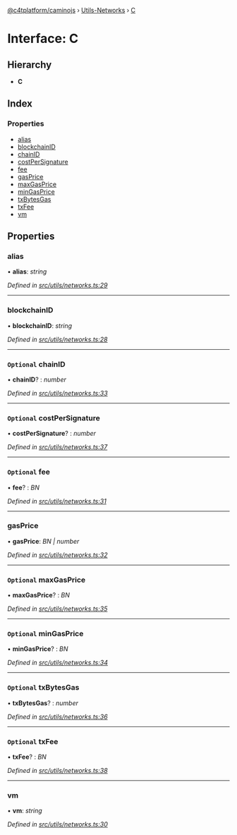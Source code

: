[@c4tplatform/caminojs](../api.md) › [Utils-Networks](../modules/utils_networks.md) › [C](utils_networks.c.md)

# Interface: C

## Hierarchy

* **C**

## Index

### Properties

* [alias](utils_networks.c.md#alias)
* [blockchainID](utils_networks.c.md#blockchainid)
* [chainID](utils_networks.c.md#optional-chainid)
* [costPerSignature](utils_networks.c.md#optional-costpersignature)
* [fee](utils_networks.c.md#optional-fee)
* [gasPrice](utils_networks.c.md#gasprice)
* [maxGasPrice](utils_networks.c.md#optional-maxgasprice)
* [minGasPrice](utils_networks.c.md#optional-mingasprice)
* [txBytesGas](utils_networks.c.md#optional-txbytesgas)
* [txFee](utils_networks.c.md#optional-txfee)
* [vm](utils_networks.c.md#vm)

## Properties

###  alias

• **alias**: *string*

*Defined in [src/utils/networks.ts:29](https://github.com/chain4travel/caminojs/blob/8077d740/src/utils/networks.ts#L29)*

___

###  blockchainID

• **blockchainID**: *string*

*Defined in [src/utils/networks.ts:28](https://github.com/chain4travel/caminojs/blob/8077d740/src/utils/networks.ts#L28)*

___

### `Optional` chainID

• **chainID**? : *number*

*Defined in [src/utils/networks.ts:33](https://github.com/chain4travel/caminojs/blob/8077d740/src/utils/networks.ts#L33)*

___

### `Optional` costPerSignature

• **costPerSignature**? : *number*

*Defined in [src/utils/networks.ts:37](https://github.com/chain4travel/caminojs/blob/8077d740/src/utils/networks.ts#L37)*

___

### `Optional` fee

• **fee**? : *BN*

*Defined in [src/utils/networks.ts:31](https://github.com/chain4travel/caminojs/blob/8077d740/src/utils/networks.ts#L31)*

___

###  gasPrice

• **gasPrice**: *BN | number*

*Defined in [src/utils/networks.ts:32](https://github.com/chain4travel/caminojs/blob/8077d740/src/utils/networks.ts#L32)*

___

### `Optional` maxGasPrice

• **maxGasPrice**? : *BN*

*Defined in [src/utils/networks.ts:35](https://github.com/chain4travel/caminojs/blob/8077d740/src/utils/networks.ts#L35)*

___

### `Optional` minGasPrice

• **minGasPrice**? : *BN*

*Defined in [src/utils/networks.ts:34](https://github.com/chain4travel/caminojs/blob/8077d740/src/utils/networks.ts#L34)*

___

### `Optional` txBytesGas

• **txBytesGas**? : *number*

*Defined in [src/utils/networks.ts:36](https://github.com/chain4travel/caminojs/blob/8077d740/src/utils/networks.ts#L36)*

___

### `Optional` txFee

• **txFee**? : *BN*

*Defined in [src/utils/networks.ts:38](https://github.com/chain4travel/caminojs/blob/8077d740/src/utils/networks.ts#L38)*

___

###  vm

• **vm**: *string*

*Defined in [src/utils/networks.ts:30](https://github.com/chain4travel/caminojs/blob/8077d740/src/utils/networks.ts#L30)*
